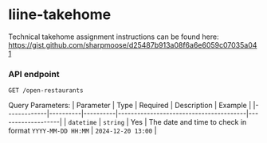 # liine-takehome

Technical takehome assignment instructions can be found here: https://gist.github.com/sharpmoose/d25487b913a08f6a6e6059c07035a041

### API endpoint
`GET /open-restaurants`

Query Parameters:
| Parameter   | Type     | Required | Description                            | Example           |
|-------------|----------|----------|----------------------------------------|-------------------|
| `datetime`  | `string` | Yes      | The date and time to check in format `YYYY-MM-DD HH:MM` | `2024-12-20 13:00` |

